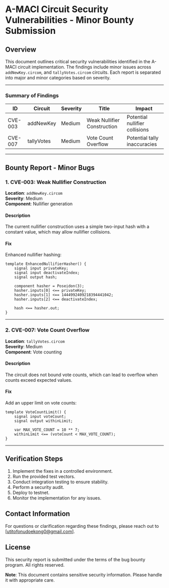 # A-MACI Circuit Security Vulnerabilities - Minor Bounty Submission

## Overview
This document outlines critical security vulnerabilities identified in the A-MACI circuit implementation. The findings include minor issues across `addNewKey.circom`, and `tallyVotes.circom` circuits. Each report is separated into major and minor categories based on severity.

---

### Summary of Findings

| ID       | Circuit           | Severity     | Title                            | Impact                          |
|----------|--------------------|--------------|----------------------------------|---------------------------------|
| CVE-003  | addNewKey          | Medium       | Weak Nullifier Construction      | Potential nullifier collisions  |
| CVE-007  | tallyVotes         | Medium       | Vote Count Overflow              | Potential tally inaccuracies    |


---

## Bounty Report - Minor Bugs

### 1. CVE-003: Weak Nullifier Construction
**Location**: `addNewKey.circom`  
**Severity**: Medium  
**Component**: Nullifier generation  

#### Description
The current nullifier construction uses a simple two-input hash with a constant value, which may allow nullifier collisions.

#### Fix
Enhanced nullifier hashing:
```circom
template EnhancedNullifierHasher() {
    signal input privateKey;
    signal input deactivateIndex;
    signal output hash;

    component hasher = Poseidon(3);
    hasher.inputs[0] <== privateKey;
    hasher.inputs[1] <== 1444992409218394441042;
    hasher.inputs[2] <== deactivateIndex;

    hash <== hasher.out;
}
```

---

### 2. CVE-007: Vote Count Overflow
**Location**: `tallyVotes.circom`  
**Severity**: Medium  
**Component**: Vote counting  

#### Description
The circuit does not bound vote counts, which can lead to overflow when counts exceed expected values.

#### Fix
Add an upper limit on vote counts:
```circom
template VoteCountLimit() {
    signal input voteCount;
    signal output withinLimit;

    var MAX_VOTE_COUNT = 10 ** 7;
    withinLimit <== (voteCount < MAX_VOTE_COUNT);
}
```

--- 

## Verification Steps
1. Implement the fixes in a controlled environment.
2. Run the provided test vectors.
3. Conduct integration testing to ensure stability.
4. Perform a security audit.
5. Deploy to testnet.
6. Monitor the implementation for any issues.

## Contact Information
For questions or clarification regarding these findings, please reach out to [utitofonudoekong0@gmail.com].

## License
This security report is submitted under the terms of the bug bounty program. All rights reserved.

**Note**: This document contains sensitive security information. Please handle it with appropriate care.
